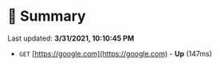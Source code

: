 # 📖 Summary
Last updated: **3/31/2021, 10:10:45 PM**

- `GET` [https://google.com](https://google.com) - **Up** (147ms)
